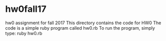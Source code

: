 # hw0fall17
hw0 assignment for fall 2017
This directory contains the code for HW0
The code is a simple ruby program called hw0.rb
To run the program, simply type:  ruby hw0.rb
